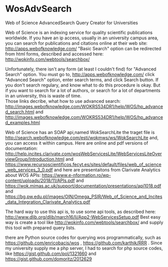 # WosAdvSearch
Web of Science AdvancedSearch Query Creator for Universities

Web of Science is an indexing service for quality scientific publications worldwide. If you have an ip access, usually in an university campus area, you can search for publications and citations online at their web site: http://apps.webofknowledge.com/
"Basic Search" option can be redirected from html forms, described and accessed here: http://wokinfo.com/webtools/searchbox/

Unfortunately, there isn't any form (at least I couldn't find) for "Advanced Search" option. You must go to, http://apps.webofknowledge.com/ click "Advanced Search" option, enter search terms, and click Search button.
If you don't search regulary, and know what to do this procedure is okay. But if you want to search for a lot of authors, or search for a lot of departments in an university, this is waste of time.  
Those links decribe, what how to use advanced search: http://images.webofknowledge.com/WOKRS534DR1/help/WOS/hp_advanced_search.html
and http://images.webofknowledge.com/WOKRS534DR1/help/WOS/hp_advanced_examples.html

Web of Science has an SOAP api,named WokSearchLite the traget file is http://search.webofknowledge.com/esti/wokmws/ws/WokSearchLite and, you can access it within campus.
Here are online and pdf versions of documentation: http://help.incites.clarivate.com/wosWebServicesLite/WebServicesLiteOverviewGroup/Introduction.html and 
https://www.recursoscientificos.fecyt.es/sites/default/files/web_of_science_web_services_3_0.pdf
and here are presentaitons from Clarivate Analytics about WOS APIs: https://www.e-nformation.ro/wp-content/uploads/2018/11/APIs.pdf and https://wok.mimas.ac.uk/support/documentation/presentations/api1018.pdf and https://bg.pw.edu.pl/images/OIN/Omega_PSIR/Web_of_Science_and_Incites_data_Integration_Clarivate_Analytics.pdf

The hard way to use this api is, to use some api tools, as described here: http://www.dlib.org/dlib/march16/li/App2-WebServicesSetup.pdf
Best easy way is create a tool like http://wokinfo.com/webtools/searchbox/ and supply this tool with prepared query lists.

there are Python source codes for querying wos programmatically, such as https://github.com/enricobacis/wos , https://github.com/karthik/RRR . Since my university supply me a php server, I had to search for php source codes, like https://gist.github.com/pol/1321660 and https://gist.github.com/domoritz/2012629



